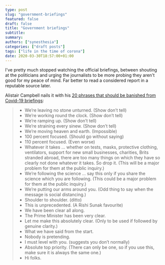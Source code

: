 ```yaml
---
type: post
slug: "government-briefings"
featured: false
draft: false
title: "Government briefings"
subtitle: 
summary: 
authors: ["synesthesia"]
categories: ["draft posts"]
tags: ["life in the time of corona"]
date: 2020-03-30T18:57:00+01:00
---
```


I've pretty much stopped watching the official briefings, between shouting at the politicians and urging the journalists to be more probing they aren't good for my peace of mind. Far better to read a considered report in a reputable source later.

Alistair Campbell nails it with his [20 phrases that should be banished from Covid-19 briefings](https://alastaircampbell.org/2020/03/twenty-phrases-that-should-be-banished-from-covid-19-briefings/):

> - We’re leaving no stone unturned. (Show don’t tell)
> - We’re working round the clock. (Show don’t tell)
> - We’re ramping up. (Show don’t tell)
> - We’re straining every sinew. (Show don’t tell)
> - We’re moving heaven and earth. (Impossible)
> - 100 percent focused. (Should go without saying)
> - 110 percent focused. (Even worse)
> - Whatever it takes … whether on tests, masks, protective clothing, ventilators, support for new small businesses, charities, Brits stranded abroad, there are too many things on which they have so clearly not done whatever it takes. So drop it. (This will be a major problem for them at the public inquiry.)
> - We’re following the science … say this only if you share the science which you are following. (This could be a major problem for them at the public inquiry.)
> - We’re putting our arms around you. (Odd thing to say when the message is social distancing.)
> - Shoulder to shoulder. (ditto)
> - This is unprecedented. (A Rishi Sunak favourite)
> - We have been clear all along.
> - The Prime Minister has been very clear.
> - Let me make this absolutely clear. (Only to be used if followed by genuine clarity.)
> - What we have said from the start.
> - Nobody is pretending.
> - I must level with you. (suggests you don’t normally)
> - Absolute top priority. (There can only be one, so if you use this, make sure it is always the same one.)
> - Hi folks.





